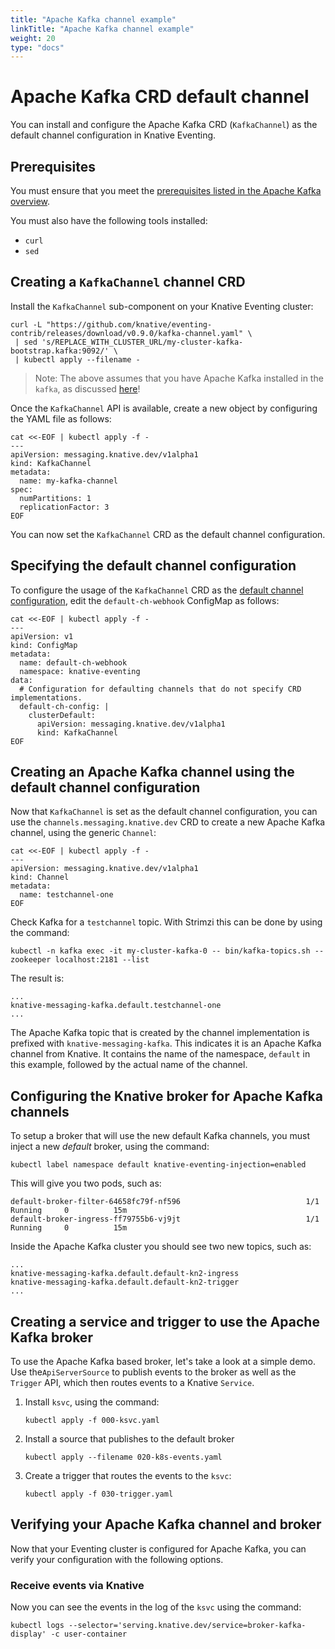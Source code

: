 ```yaml
---
title: "Apache Kafka channel example"
linkTitle: "Apache Kafka channel example"
weight: 20
type: "docs"
---
```


# Apache Kafka CRD default channel

You can install and configure the Apache Kafka CRD (`KafkaChannel`) as the default channel configuration in Knative Eventing. 

## Prerequisites

You must ensure that you meet the [prerequisites listed in the Apache Kafka overview](../README.md).

You must also have the following tools installed:
- `curl`
- `sed`

## Creating a `KafkaChannel` channel CRD

Install the `KafkaChannel` sub-component on your Knative Eventing cluster:
   ```
   curl -L "https://github.com/knative/eventing-contrib/releases/download/v0.9.0/kafka-channel.yaml" \
    | sed 's/REPLACE_WITH_CLUSTER_URL/my-cluster-kafka-bootstrap.kafka:9092/' \
    | kubectl apply --filename -
   ```

> Note: The above assumes that you have Apache Kafka installed in the `kafka`, as discussed [here](../README.md)!

Once the `KafkaChannel` API is available, create a new object by configuring the YAML file as follows:

```
cat <<-EOF | kubectl apply -f -
---
apiVersion: messaging.knative.dev/v1alpha1
kind: KafkaChannel
metadata:
  name: my-kafka-channel
spec:
  numPartitions: 1
  replicationFactor: 3
EOF
```

You can now set the `KafkaChannel` CRD as the default channel configuration.

## Specifying the default channel configuration

To configure the usage of the `KafkaChannel` CRD as the [default channel configuration](channels/default-channels.md), edit the `default-ch-webhook` ConfigMap as follows:

```
cat <<-EOF | kubectl apply -f -
---
apiVersion: v1
kind: ConfigMap
metadata:
  name: default-ch-webhook
  namespace: knative-eventing
data:
  # Configuration for defaulting channels that do not specify CRD implementations.
  default-ch-config: |
    clusterDefault:
      apiVersion: messaging.knative.dev/v1alpha1
      kind: KafkaChannel
EOF
```

## Creating an Apache Kafka channel using the default channel configuration

Now that `KafkaChannel` is set as the default channel configuration, you can use the `channels.messaging.knative.dev` CRD to create a new Apache Kafka channel, using the generic `Channel`:

```
cat <<-EOF | kubectl apply -f -
---
apiVersion: messaging.knative.dev/v1alpha1
kind: Channel
metadata:
  name: testchannel-one
EOF
```

Check Kafka for a `testchannel` topic. With Strimzi this can be done by using the command:

```
kubectl -n kafka exec -it my-cluster-kafka-0 -- bin/kafka-topics.sh --zookeeper localhost:2181 --list
```

The result is:

```
...
knative-messaging-kafka.default.testchannel-one
...
```

The Apache Kafka topic that is created by the channel implementation is prefixed with `knative-messaging-kafka`. This indicates it is an Apache Kafka channel from Knative. It contains the name of the namespace, `default` in this example, followed by the actual name of the channel.

## Configuring the Knative broker for Apache Kafka channels

To setup a broker that will use the new default Kafka channels, you must inject a new _default_ broker, using the command:

```
kubectl label namespace default knative-eventing-injection=enabled
```

This will give you two pods, such as:

```
default-broker-filter-64658fc79f-nf596                            1/1     Running     0          15m
default-broker-ingress-ff79755b6-vj9jt                            1/1     Running     0          15m

```
Inside the Apache Kafka cluster you should see two new topics, such as:

```
...
knative-messaging-kafka.default.default-kn2-ingress
knative-messaging-kafka.default.default-kn2-trigger
...
```

## Creating a service and trigger to use the Apache Kafka broker

To use the Apache Kafka based broker, let's take a look at a simple demo. Use the`ApiServerSource` to publish events to the broker as well as the `Trigger` API, which then routes events to a Knative `Service`.

1. Install `ksvc`, using the command:
    ```
    kubectl apply -f 000-ksvc.yaml
    ```
2. Install a source that publishes to the default broker
    ```
    kubectl apply --filename 020-k8s-events.yaml
    ```

3. Create a trigger that routes the events to the `ksvc`:
    ```
    kubectl apply -f 030-trigger.yaml
    ```

## Verifying your Apache Kafka channel and broker

 Now that your Eventing cluster is configured for Apache Kafka, you can verify
 your configuration with the following options.
 
### Receive events via Knative

Now you can see the events in the log of the `ksvc` using the command:

```
kubectl logs --selector='serving.knative.dev/service=broker-kafka-display' -c user-container
```
